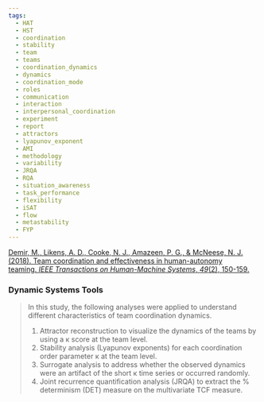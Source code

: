 ```yaml
---
tags:
  - HAT
  - HST
  - coordination
  - stability
  - team
  - teams
  - coordination_dynamics
  - dynamics
  - coordination_mode
  - roles
  - communication
  - interaction
  - interpersonal_coordination
  - experiment
  - report
  - attractors
  - lyapunov_exponent
  - AMI
  - methodology
  - variability
  - JRQA
  - RQA
  - situation_awareness
  - task_performance
  - flexibility
  - iSAT
  - flow
  - metastability
  - FYP
---
```


[Demir, M., Likens, A. D., Cooke, N. J., Amazeen, P. G., & McNeese, N. J. (2018). Team coordination and effectiveness in human-autonomy teaming. _IEEE Transactions on Human-Machine Systems_, _49_(2), 150-159.](https://ieeexplore.ieee.org/stamp/stamp.jsp?arnumber=8526337&casa_token=Gn828SSqUzUAAAAA:fL1b5_l97eZRRWzIFp2LGUILA-TYiVWWPAOgAgLaSgSIJRSYkPoJrYMJo8QRO31_DOtsHant&tag=1)

### Dynamic Systems Tools

> In this study, the following analyses were applied to understand different characteristics of team coordination dynamics. 
> 1) Attractor reconstruction to visualize the dynamics of the teams by using a к score at the team level. 
> 2) Stability analysis (Lyapunov exponents) for each coordination order parameter к at the team level. 
> 3) Surrogate analysis to address whether the observed dynamics were an artifact of the short к time series or occurred randomly. 
> 4) Joint recurrence quantification analysis (JRQA) to extract the % determinism (DET) measure on the multivariate TCF measure.